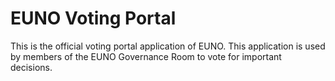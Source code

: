 # EUNO Voting Portal
This is the official voting portal application of EUNO. This application is used by members of the EUNO Governance Room to vote for important decisions. 